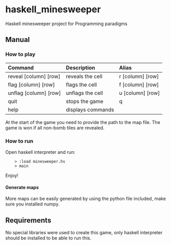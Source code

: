 # haskell_minesweeper
Haskell minesweeper project for Programming paradigms

## Manual
### How to play
| Command               | Description       | Alias             |
|:-------------         |:-------------     |:-------------     |
| reveal [column] [row] | reveals the cell  | r [column] [row]  |
| flag [column] [row]   | flags the cell    | f [column] [row]  |
| unflag [column] [row] | unflags the cell  | u [column] [row]  |
| quit                  | stops the game    | q                 |
| help                  | displays commands |                   |

At the start of the game you need to provide the path to the map file. The game is won if all non-bomb tiles are revealed. 

### How to run
Open haskell interpreter and run:
```
    > :load minesweeper.hs
    > main
```
Enjoy!

#### Generate maps
More maps can be easily generated by using the python file included, make sure you installed numpy.

## Requirements
No special libraries were used to create this game, only haskell interpreter should be installed to be able to run this.
